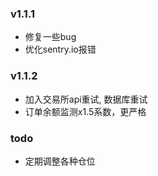 ### v1.1.1
+ 修复一些bug
+ 优化sentry.io报错

### v1.1.2
+ 加入交易所api重试, 数据库重试
+ 订单余额监测x1.5系数，更严格

### todo
+ 定期调整各种仓位
